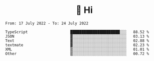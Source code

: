 <h1 align="center">👋 Hi</h1>
<!-- <h3 align="center">An enthusiastic frontend developer</h3> -->

<!--START_SECTION:waka-->

```text
From: 17 July 2022 - To: 24 July 2022

TypeScript                   ██████████████████████░░░   88.52 %
JSON                         ▓░░░░░░░░░░░░░░░░░░░░░░░░   03.13 %
Text                         ▓░░░░░░░░░░░░░░░░░░░░░░░░   02.88 %
textmate                     ▓░░░░░░░░░░░░░░░░░░░░░░░░   02.23 %
XML                          ▒░░░░░░░░░░░░░░░░░░░░░░░░   01.01 %
Other                        ▒░░░░░░░░░░░░░░░░░░░░░░░░   00.72 %
```

<!--END_SECTION:waka-->
